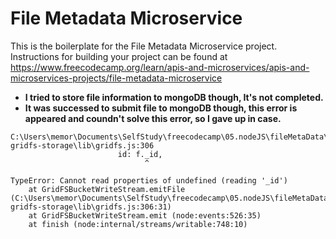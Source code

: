 # File Metadata Microservice

This is the boilerplate for the File Metadata Microservice project. Instructions for building your project can be found at https://www.freecodecamp.org/learn/apis-and-microservices/apis-and-microservices-projects/file-metadata-microservice
  
- **I tried to store file information to mongoDB though, It's not completed.**
- **It was successed to submit file to mongoDB though, this error is appeared and coundn't solve this error, so I gave up in case.**  
```
C:\Users\memor\Documents\SelfStudy\freecodecamp\05.nodeJS\fileMetaData\node_modules\multer-gridfs-storage\lib\gridfs.js:306
                        id: f._id,
                              ^

TypeError: Cannot read properties of undefined (reading '_id')
    at GridFSBucketWriteStream.emitFile (C:\Users\memor\Documents\SelfStudy\freecodecamp\05.nodeJS\fileMetaData\node_modules\multer-gridfs-storage\lib\gridfs.js:306:31)
    at GridFSBucketWriteStream.emit (node:events:526:35)
    at finish (node:internal/streams/writable:748:10)
```